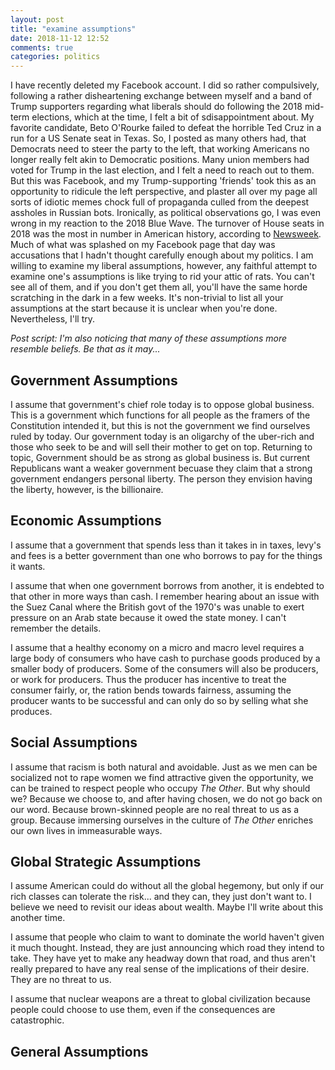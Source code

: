 ```yaml
---
layout: post
title: "examine assumptions"
date: 2018-11-12 12:52
comments: true
categories: politics
---
```

I have recently deleted my Facebook account.  I did so rather compulsively, following a rather disheartening exchange between myself and a band of Trump supporters
regarding what liberals should do following the 2018 mid-term elections, which at the time, I felt a bit of sdisappointment about.  My favorite candidate, Beto
O'Rourke failed to defeat the horrible Ted Cruz in a run for a US Senate seat in Texas.  So, I posted as many others had, that Democrats need to steer the party
to the left, that working Americans no longer really felt akin to Democratic positions.  Many union members had voted for Trump in the last election, and I felt
a need to reach out to them.  But this was Facebook, and my Trump-supporting 'friends' took this as an opportunity to ridicule the left perspective, and plaster
all over my page all sorts of idiotic memes chock full of propaganda culled from the deepest assholes in Russian bots.  Ironically, as political observations go,
I was even wrong in my reaction to the 2018 Blue Wave.  The turnover of House seats in 2018 was the most in number in American history, according to [Newsweek](https://www.newsweek.com/republicans-midterms-popular-vote-worst-ever-1226441).  
Much of what was splashed on my Facebook page that day was accusations that I hadn't thought carefully enough about my politics.
I am willing to examine my liberal assumptions, however, any faithful attempt to examine one's assumptions is like trying to rid your attic of rats.  You can't see 
all of them, and if you don't get them all, you'll have the same horde scratching in the dark in a few weeks.  It's non-trivial to list all your assumptions at the
start because it is unclear when you're done. Nevertheless, I'll try.

_Post script: I'm also noticing that many of these assumptions more resemble beliefs.  Be that as it may..._
<!-- more -->
## Government Assumptions
I assume that government's chief role today is to oppose global business. This is a government which functions for all people as the framers of the Constitution
intended it, but this is not the government we find ourselves ruled by today.  Our government today is an oligarchy of the uber-rich and those who seek to
be and will sell their mother to get on top. Returning to topic, Government should be as strong as global business is.  But current Republicans want a weaker
government becuase they claim that a strong government endangers personal liberty.  The person they envision having the liberty, however, is the billionaire.   

## Economic Assumptions
I assume that a government that spends less than it takes in in taxes, levy's and fees is a better government than one who borrows to pay for the things it wants.

I assume that when one government borrows from another, it is endebted to that other in more ways than cash.  I remember hearing about an issue with the Suez Canal
where the British govt of the 1970's was unable to exert pressure on an Arab state because it owed the state money.  I can't remember the details.

I assume that a healthy economy on a micro and macro level requires a large body of consumers who have cash to purchase goods produced by a smaller body of
producers.  Some of the consumers will also be producers, or work for producers.  Thus the producer has incentive to treat the consumer fairly, or, the ration
bends towards fairness, assuming the producer wants to be successful and can only do so by selling what she produces.

## Social Assumptions
I assume that racism is both natural and avoidable.  Just as we men can be socialized not to rape women we find attractive given the opportunity, we can be trained
to respect people who occupy _The Other_.  But why should we?  Because we choose to, and after having chosen, we do not go back on our word.  Because brown-skinned
people are no real threat to us as a group.  Because immersing ourselves in the culture of _The Other_ enriches our own lives in immeasurable ways.

## Global Strategic Assumptions
I assume American could do without all the global hegemony, but only if our rich classes can tolerate the risk... and they can, they just don't want to.  I believe we
need to revisit our ideas about wealth.  Maybe I'll write about this another time.

I assume that people who claim to want to dominate the world haven't given it much thought.  Instead, they are just announcing which road they intend to take.  They have
yet to make any headway down that road, and thus aren't really prepared to have any real sense of the implications of their desire.  They are no threat to us.

I assume that nuclear weapons are a threat to global civilization because people could choose to use them, even if the consequences are catastrophic.

## General Assumptions

<!-- see https://github.com/Shopify/liquid/wiki/Liquid-for-Designers for stuff 
# H1
## H2
[I'm an inline-style link](https://www.google.com)
![alt text](https://github.com/adam-p/markdown-here/raw/master/src/common/images/icon48.png 'Logo Title Text 1')
```javascript
var s = 'JavaScript syntax highlighting';
alert(s);
```
   * an unordered list item (note a newline is required before the list begins)
   1. an ordered list item
| Tables        | Are           | Cool  |
| ------------- |:-------------:| -----:|
| col 3 is      | right-aligned | $1600 |
-->
